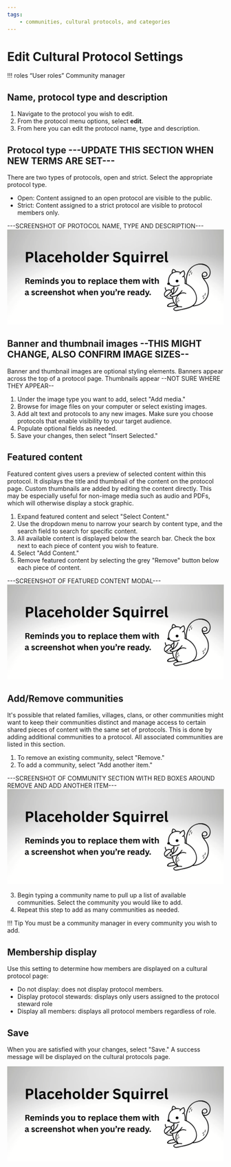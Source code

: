 ```yaml
---
tags:
    - communities, cultural protocols, and categories
---
```


# Edit Cultural Protocol Settings

!!! roles “User roles”
    Community manager

## Name, protocol type and description
1. Navigate to the protocol you wish to edit.
2. From the protocol menu options, select **edit**.
3. From here you can edit the protocol name, type and description.

## Protocol type ---UPDATE THIS SECTION WHEN NEW TERMS ARE SET---
    
There are two types of protocols, open and strict. Select the appropriate protocol type.
    
- Open: Content assigned to an open protocol are visible to the public.   
- Strict: Content assigned to a strict protocol are visible to protocol members only.

---SCREENSHOT OF PROTOCOL NAME, TYPE AND DESCRIPTION---
![Screenshot of protocol name, type and description](../_embeds/placeholderscreenshot.png)

## Banner and thumbnail images --THIS MIGHT CHANGE, ALSO CONFIRM IMAGE SIZES--

Banner and thumbnail images are optional styling elements. Banners appear across the top of a protocol page. Thumbnails appear --NOT SURE WHERE THEY APPEAR--

1. Under the image type you want to add, select "Add media."
2. Browse for image files on your computer or select existing images.
3. Add alt text and protocols to any new images. Make sure you choose protocols that enable visibility to your target audience.
4. Populate optional fields as needed.
5. Save your changes, then select "Insert Selected."

## Featured content

Featured content gives users a preview of selected content within this protocol. It displays the title and thumbnail of the content on the protocol page. Custom thumbnails are added by editing the content directly. This may be especially useful for non-image media such as audio and PDFs, which will otherwise display a stock graphic.

1. Expand featured content and select "Select Content."
2. Use the dropdown menu to narrow your search by content type, and the search field to search for specific content.
3. All available content is displayed below the search bar. Check the box next to each piece of content you wish to feature.
4. Select "Add Content."
5. Remove featured content by selecting the grey "Remove" button below each piece of content.

---SCREENSHOT OF FEATURED CONTENT MODAL---
![Screenshot of featured content modal with checkboxes next to selected items](../_embeds/placeholderscreenshot.png)

## Add/Remove communities

It's possible that related families, villages, clans, or other communities might want to keep their communities distinct and manage access to certain shared pieces of content with the same set of protocols. This is done by adding additional communities to a protocol. All associated communities are listed in this section. 
 
1. To remove an existing community, select "Remove."
2. To add a community, select "Add another item." 

---SCREENSHOT OF COMMUNITY SECTION WITH RED BOXES AROUND REMOVE AND ADD ANOTHER ITEM---
![Screenshot of community section with red boxes around remove and add another item](../_embeds/placeholderscreenshot.png)

3. Begin typing a community name to pull up a list of available communities. Select the community you would like to add. 
4. Repeat this step to add as many communities as needed.

!!! Tip
    You must be a community manager in every community you wish to add.

## Membership display

Use this setting to determine how members are displayed on a cultural protocol page:

- Do not display: does not display protocol members.
- Display protocol stewards: displays only users assigned to the protocol steward role
- Display all members: displays all protocol members regardless of role.

## Save

When you are satisfied with your changes, select "Save." A success message will be displayed on the cultural protocols page. 

![Screenshot of cultural protocols page with success message](../_embeds/placeholderscreenshot.png)

